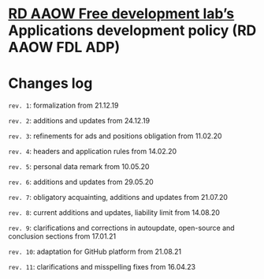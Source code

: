 # [RD AAOW Free development lab’s](https://adslbarxatov.github.io/DPArray) Applications development policy (RD AAOW FDL ADP)

# Changes log

`rev. 1`: formalization from 21.12.19

`rev. 2`: additions and updates from 24.12.19

`rev. 3`: refinements for ads and positions obligation from 11.02.20

`rev. 4`: headers and application rules from 14.02.20

`rev. 5`: personal data remark from 10.05.20

`rev. 6`: additions and updates from 29.05.20

`rev. 7`: obligatory acquainting, additions and updates from 21.07.20

`rev. 8`: current additions and updates, liability limit from 14.08.20

`rev. 9`: clarifications and corrections in autoupdate, open-source and conclusion sections from 17.01.21

`rev. 10`: adaptation for GitHub platform from 21.08.21

`rev. 11`: clarifications and misspelling fixes from 16.04.23

